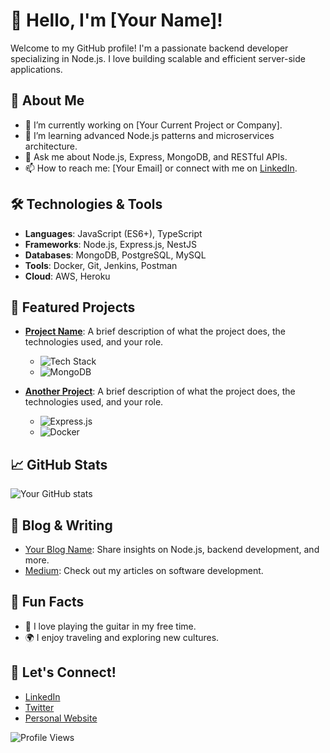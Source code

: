 # 👋 Hello, I'm [Your Name]!

Welcome to my GitHub profile! I'm a passionate backend developer specializing in Node.js. I love building scalable and efficient server-side applications.

## 🚀 About Me

- 🔭 I’m currently working on [Your Current Project or Company].
- 🌱 I’m learning advanced Node.js patterns and microservices architecture.
- 💬 Ask me about Node.js, Express, MongoDB, and RESTful APIs.
- 📫 How to reach me: [Your Email] or connect with me on [LinkedIn](your-linkedin-profile).

## 🛠️ Technologies & Tools

- **Languages**: JavaScript (ES6+), TypeScript
- **Frameworks**: Node.js, Express.js, NestJS
- **Databases**: MongoDB, PostgreSQL, MySQL
- **Tools**: Docker, Git, Jenkins, Postman
- **Cloud**: AWS, Heroku

## 🌟 Featured Projects

- **[Project Name](link-to-project)**: A brief description of what the project does, the technologies used, and your role.
  - ![Tech Stack](https://img.shields.io/badge/Node.js-339933?style=for-the-badge&logo=nodedotjs&logoColor=white)
  - ![MongoDB](https://img.shields.io/badge/MongoDB-47A248?style=for-the-badge&logo=mongodb&logoColor=white)

- **[Another Project](link-to-project)**: A brief description of what the project does, the technologies used, and your role.
  - ![Express.js](https://img.shields.io/badge/Express.js-000000?style=for-the-badge&logo=express&logoColor=white)
  - ![Docker](https://img.shields.io/badge/Docker-2496ED?style=for-the-badge&logo=docker&logoColor=white)

## 📈 GitHub Stats

![Your GitHub stats](https://github-readme-stats.vercel.app/api?username=yourusername&show_icons=true&theme=radical)

## 📝 Blog & Writing

- [Your Blog Name](link-to-blog): Share insights on Node.js, backend development, and more.
- [Medium](link-to-medium): Check out my articles on software development.

## 🎨 Fun Facts

- 🎸 I love playing the guitar in my free time.
- 🌍 I enjoy traveling and exploring new cultures.

## 🤝 Let's Connect!

- [LinkedIn](your-linkedin-profile)
- [Twitter](your-twitter-profile)
- [Personal Website](your-website)

![Profile Views](https://komarev.com/ghpvc/?username=yourusername&color=blue)
